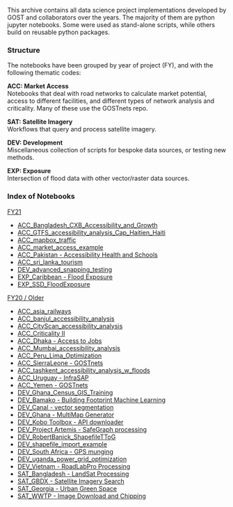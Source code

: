 This archive contains all data science project implementations developed by GOST and collaborators over the years. The majority of them are python jupyter notebooks. Some were used as stand-alone scripts, while others build on reusable python packages.

### Structure

The notebooks have been grouped by year of project (FY), and with the following thematic codes:

**ACC: Market Access**  
Notebooks that deal with road networks to calculate market potential, access to different facilities, and different types of network analysis and criticality. Many of these use the GOSTnets repo.  

**SAT: Satellite Imagery**  
Workflows that query and process satellite imagery.  

**DEV: Development**  
Miscellaneous collection of scripts for bespoke data sources, or testing new methods.  

**EXP: Exposure**  
Intersection of flood data with other vector/raster data sources.  

### Index of Notebooks

[FY21](FY21)
- [ACC_Bangladesh_CXB_Accessibility_and_Growth](FY21/ACC_Bangladesh_CXB_Accessibility_and_Growth)
- [ACC_GTFS_accessibility_analysis_Cap_Haitien_Haiti](FY21/ACC_GTFS_accessibility_analysis_Cap_Haitien_Haiti)
- [ACC_mapbox_traffic](FY21/ACC_mapbox_traffic)
- [ACC_market_access_example](FY21/ACC_market_access_example)
- [ACC_Pakistan - Accessibility Health and Schools](FY21/ACC_Pakistan%20-%20Accessibility%20Health%20and%20Schools)
- [ACC_sri_lanka_tourism](FY21/ACC_sri_lanka_tourism)
- [DEV_advanced_snapping_testing](FY21/DEV_advanced_snapping_testing)
- [EXP_Caribbean - Flood Exposure](FY21/EXP_Caribbean%20-%20Flood%20Exposure)
- [EXP_SSD_FloodExposure](FY21/EXP_SSD_FloodExposure)

[FY20 / Older](FY20)
- [ACC_asia_railways](FY20/ACC_asia_railways)
- [ACC_banjul_accessibility_analysis](FY20/ACC_banjul_accessibility_analysis)
- [ACC_CityScan_accessibility_analysis](FY20/ACC_CityScan_accessibility_analysis)
- [ACC_Criticality II](FY20/ACC_Criticality%20II)
- [ACC_Dhaka - Access to Jobs](FY20/ACC_Dhaka%20-%20Access%20to%20Jobs)
- [ACC_Mumbai_accessibility_analysis](FY20/ACC_Mumbai_accessibility_analysis)
- [ACC_Peru_Lima_Optimization](FY20/ACC_Peru_Lima_Optimization)
- [ACC_SierraLeone - GOSTnets](FY20/ACC_SierraLeone%20-%20GOSTnets)
- [ACC_tashkent_accessibility_analysis_w_floods](FY20/ACC_tashkent_accessibility_analysis_w_floods)
- [ACC_Uruguay - InfraSAP](FY20/ACC_Uruguay%20-%20InfraSAP)
- [ACC_Yemen - GOSTnets](FY20/ACC_Yemen%20-%20GOSTnets)
- [DEV_Ghana_Census_GIS_Training](FY20/DEV_Ghana_Census_GIS_Training)
- [DEV_Bamako - Building Footprint Machine Learning](FY20/DEV_Bamako%20-%20Building%20Footprint%20Machine%20Learning)
- [DEV_Canal - vector segmentation](FY20/DEV_Canal%20-%20vector%20segmentation)
- [DEV_Ghana - MultiMap Generator](FY20/DEV_Ghana%20-%20MultiMap%20Generator)
- [DEV_Kobo Toolbox - API downloader](FY20/DEV_Kobo%20Toolbox%20-%20API%20downloader)
- [DEV_Project Artemis - SafeGraph processing](FY20/DEV_Project%20Artemis%20-%20SafeGraph%20processing)
- [DEV_RobertBanick_ShapefileTToG](FY20/DEV_RobertBanick_ShapefileTToG)
- [DEV_shapefile_import_example](FY20/DEV_shapefile_import_example)
- [DEV_South Africa - GPS munging](FY20/DEV_South%20Africa%20-%20GPS%20munging)
- [DEV_uganda_power_grid_optimization](FY20/DEV_uganda_power_grid_optimization)
- [DEV_Vietnam - RoadLabPro Processing](FY20/DEV_Vietnam%20-%20RoadLabPro%20Processing)
- [SAT_Bangladesh - LandSat Processing](FY20/SAT_Bangladesh%20-%20LandSat%20Processing)
- [SAT_GBDX - Satellite Imagery Search](FY20/SAT_GBDX%20-%20Satelite%20Imagery%20Search)
- [SAT_Georgia - Urban Green Space](FY20/SAT_Georgia%20-%20Urban%20Green%20Space)
- [SAT_WWTP - Image Download and Chipping](FY20/SAT_WWTP%20-%20Image%20Download%20and%20Chipping)
